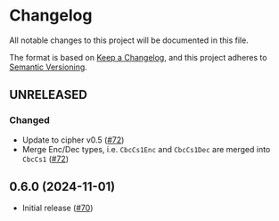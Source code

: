 # Changelog

All notable changes to this project will be documented in this file.

The format is based on [Keep a Changelog](https://keepachangelog.com/en/1.0.0/),
and this project adheres to [Semantic Versioning](https://semver.org/spec/v2.0.0.html).

## UNRELEASED
### Changed
- Update to cipher v0.5 ([#72])
- Merge Enc/Dec types, i.e. `CbcCs1Enc` and `CbcCs1Dec` are merged into `CbcCs1` ([#72])

[#72]: https://github.com/RustCrypto/block-modes/pull/72

## 0.6.0 (2024-11-01)
- Initial release ([#70])

[#70]: https://github.com/RustCrypto/block-modes/pull/70